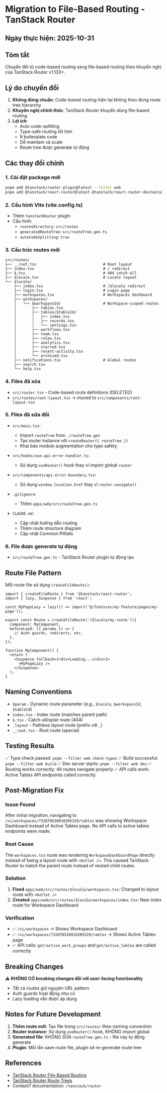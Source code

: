 # Migration to File-Based Routing - TanStack Router

## Ngày thực hiện: 2025-10-31

## Tóm tắt
Chuyển đổi từ code-based routing sang file-based routing theo khuyến nghị của TanStack Router v1.133+.

## Lý do chuyển đổi
1. **Không đúng chuẩn**: Code-based routing hiện tại không theo đúng route tree hierarchy
2. **Khuyến nghị chính thức**: TanStack Router khuyến dùng file-based routing
3. **Lợi ích**:
   - Auto code-splitting
   - Type-safe routing tốt hơn
   - Ít boilerplate code
   - Dễ maintain và scale
   - Route tree được generate tự động

## Các thay đổi chính

### 1. Cài đặt package mới
```bash
pnpm add @tanstack/router-plugin@latest --filter web
pnpm add @tanstack/react-router@latest @tanstack/react-router-devtools@latest --filter web
```

### 2. Cấu hình Vite (vite.config.ts)
- Thêm `tanstackRouter` plugin
- Cấu hình:
  - `routesDirectory`: `src/routes`
  - `generatedRouteTree`: `src/routeTree.gen.ts`
  - `autoCodeSplitting`: `true`

### 3. Cấu trúc routes mới
```
src/routes/
├── __root.tsx                              # Root layout
├── index.tsx                               # / redirect
├── $.tsx                                   # 404 catch-all
├── $locale.tsx                             # Locale layout
└── $locale/
    ├── index.tsx                           # /$locale redirect
    ├── login.tsx                           # Login page
    ├── workspaces.tsx                      # Workspaces dashboard
    ├── workspaces/
    │   └── $workspaceId/                   # Workspace-scoped routes
    │       ├── tables.tsx
    │       ├── tables/$tableId/
    │       │   ├── index.tsx
    │       │   ├── records.tsx
    │       │   └── settings.tsx
    │       ├── workflows.tsx
    │       ├── team.tsx
    │       ├── roles.tsx
    │       ├── analytics.tsx
    │       ├── starred.tsx
    │       ├── recent-activity.tsx
    │       └── archived.tsx
    ├── notifications.tsx                   # Global routes
    ├── search.tsx
    └── help.tsx
```

### 4. Files đã xóa
- `src/router.tsx` - Code-based route definitions (DELETED)
- `src/routes/root-layout.tsx` → moved to `src/components/root-layout.tsx`

### 5. Files đã sửa đổi
- `src/main.tsx`:
  - Import `routeTree` from `./routeTree.gen`
  - Tạo router instance với `createRouter({ routeTree })`
  - Khai báo module augmentation cho type safety

- `src/hooks/use-api-error-handler.ts`:
  - Sử dụng `useRouter()` hook thay vì import global `router`

- `src/components/api-error-boundary.tsx`:
  - Sử dụng `window.location.href` thay vì `router.navigate()`

- `.gitignore`:
  - Thêm `apps/web/src/routeTree.gen.ts`

- `CLAUDE.md`:
  - Cập nhật hướng dẫn routing
  - Thêm route structure diagram
  - Cập nhật Common Pitfalls

### 6. File được generate tự động
- `src/routeTree.gen.ts` - TanStack Router plugin tự động tạo

## Route File Pattern

Mỗi route file sử dụng `createFileRoute()`:

```tsx
import { createFileRoute } from '@tanstack/react-router';
import { lazy, Suspense } from 'react';

const MyPageLazy = lazy(() => import('@/features/my-feature/pages/my-page'));

export const Route = createFileRoute('/$locale/my-route')({
  component: MyComponent,
  beforeLoad: ({ params }) => {
    // Auth guards, redirects, etc.
  },
});

function MyComponent() {
  return (
    <Suspense fallback={<div>Loading...</div>}>
      <MyPageLazy />
    </Suspense>
  );
}
```

## Naming Conventions
- `$param` - Dynamic route parameter (e.g., `$locale`, `$workspaceId`, `$tableId`)
- `index.tsx` - Index route (matches parent path)
- `$.tsx` - Catch-all/splat route (404)
- `_layout` - Pathless layout route (prefix với `_`)
- `__root.tsx` - Root route (special)

## Testing Results
✅ Type check passed: `pnpm --filter web check-types`
✅ Build successful: `pnpm --filter web build`
✅ Dev server starts: `pnpm --filter web dev`
✅ Routing works correctly: All routes navigate properly
✅ API calls work: Active Tables API endpoints called correctly

## Post-Migration Fix

### Issue Found
After initial migration, navigating to `/vi/workspaces/732878538910205329/tables` was showing Workspace Dashboard instead of Active Tables page. No API calls to active tables endpoints were made.

### Root Cause
The `workspaces.tsx` route was rendering `WorkspaceDashboardPage` directly instead of being a layout route with `<Outlet />`. This caused TanStack Router to match the parent route instead of nested child routes.

### Solution
1. **Fixed** `apps/web/src/routes/$locale/workspaces.tsx`: Changed to layout route with `<Outlet />`
2. **Created** `apps/web/src/routes/$locale/workspaces/index.tsx`: New index route for Workspace Dashboard

### Verification
- ✅ `/vi/workspaces` → Shows Workspace Dashboard
- ✅ `/vi/workspaces/732878538910205329/tables` → Shows Active Tables page
- ✅ API calls: `get/active_work_groups` and `get/active_tables` are called correctly

## Breaking Changes
⚠️ **KHÔNG CÓ breaking changes đối với user-facing functionality**
- Tất cả routes giữ nguyên URL pattern
- Auth guards hoạt động như cũ
- Lazy loading vẫn được áp dụng

## Notes for Future Development
1. **Thêm route mới**: Tạo file trong `src/routes/` theo naming convention
2. **Router instance**: Sử dụng `useRouter()` hook, KHÔNG import global
3. **Generated file**: KHÔNG SỬA `routeTree.gen.ts` - file này tự động generate
4. **Plugin**: Mỗi lần save route file, plugin sẽ re-generate route tree

## References
- [TanStack Router File-Based Routing](https://tanstack.com/router/latest/docs/framework/react/routing/file-based-routing)
- [TanStack Router Route Trees](https://tanstack.com/router/latest/docs/framework/react/routing/route-trees)
- Context7 documentation: `/tanstack/router`
